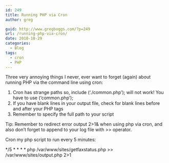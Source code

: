 ```yaml
---
id: 249
title: Running PHP via Cron
author: greg

guid: http://www.gregboggs.com/?p=249
url: /running-php-via-cron/
date: 2010-10-29
categories:
  - Blog
tags:
  - cron
  - PHP
---
```

Three very annoying things I never, ever want to forget (again) about running PHP via the command line using cron:

  1. Cron has strange paths so, include (&#8216;./common.php&#8217;); will not work! You have to use (&#8216;common.php&#8217;);
  2. If you have blank lines in your output file, check for blank lines before and after your PHP tags
  3. Remember to specify the full path to your script

Tip: Remember to redirect error output 2>1& when using php via cron, and also don&#8217;t forget to append to your log file with >> operator.

Cron my php script to run every 5 minutes:

\*/5 \* \* \* * php /var/www/sites/getfaxstatus.php >> /var/www/sites/output.php 2>1